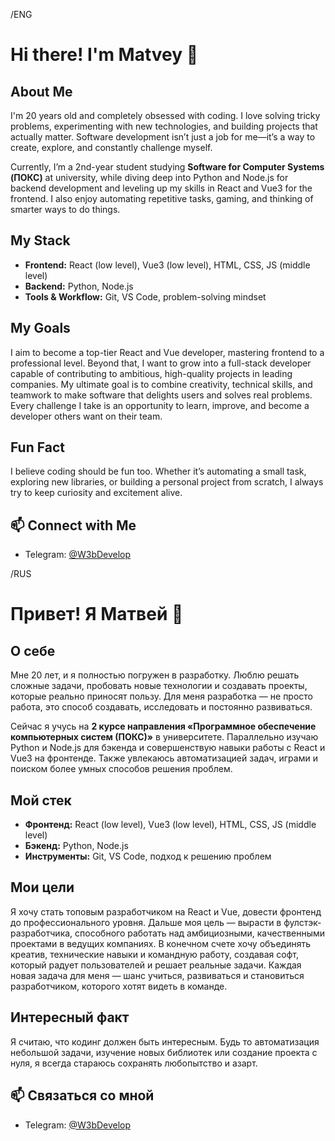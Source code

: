 /ENG

# Hi there! I'm Matvey 👋

## About Me
I'm 20 years old and completely obsessed with coding. I love solving tricky problems, experimenting with new technologies, and building projects that actually matter. Software development isn’t just a job for me—it’s a way to create, explore, and constantly challenge myself.

Currently, I’m a 2nd-year student studying **Software for Computer Systems (ПОКС)** at university, while diving deep into Python and Node.js for backend development and leveling up my skills in React and Vue3 for the frontend. I also enjoy automating repetitive tasks, gaming, and thinking of smarter ways to do things.

## My Stack
- **Frontend:** React (low level), Vue3 (low level), HTML, CSS, JS (middle level)  
- **Backend:** Python, Node.js  
- **Tools & Workflow:** Git, VS Code, problem-solving mindset

## My Goals
I aim to become a top-tier React and Vue developer, mastering frontend to a professional level. Beyond that, I want to grow into a full-stack developer capable of contributing to ambitious, high-quality projects in leading companies. My ultimate goal is to combine creativity, technical skills, and teamwork to make software that delights users and solves real problems. Every challenge I take is an opportunity to learn, improve, and become a developer others want on their team.

## Fun Fact
I believe coding should be fun too. Whether it’s automating a small task, exploring new libraries, or building a personal project from scratch, I always try to keep curiosity and excitement alive.

## 📫 Connect with Me
- Telegram: [@W3bDevelop](https://t.me/W3bDevelop)


/RUS

# Привет! Я Матвей 👋

## О себе
Мне 20 лет, и я полностью погружен в разработку. Люблю решать сложные задачи, пробовать новые технологии и создавать проекты, которые реально приносят пользу. Для меня разработка — не просто работа, это способ создавать, исследовать и постоянно развиваться.

Сейчас я учусь на **2 курсе направления «Программное обеспечение компьютерных систем (ПОКС)»** в университете. Параллельно изучаю Python и Node.js для бэкенда и совершенствую навыки работы с React и Vue3 на фронтенде. Также увлекаюсь автоматизацией задач, играми и поиском более умных способов решения проблем.

## Мой стек
- **Фронтенд:** React (low level), Vue3 (low level), HTML, CSS, JS (middle level)  
- **Бэкенд:** Python, Node.js  
- **Инструменты:** Git, VS Code, подход к решению проблем

## Мои цели
Я хочу стать топовым разработчиком на React и Vue, довести фронтенд до профессионального уровня. Дальше моя цель — вырасти в фулстэк-разработчика, способного работать над амбициозными, качественными проектами в ведущих компаниях. В конечном счете хочу объединять креатив, технические навыки и командную работу, создавая софт, который радует пользователей и решает реальные задачи. Каждая новая задача для меня — шанс учиться, развиваться и становиться разработчиком, которого хотят видеть в команде.

## Интересный факт
Я считаю, что кодинг должен быть интересным. Будь то автоматизация небольшой задачи, изучение новых библиотек или создание проекта с нуля, я всегда стараюсь сохранять любопытство и азарт.

## 📫 Связаться со мной
- Telegram: [@W3bDevelop](https://t.me/W3bDevelop)
